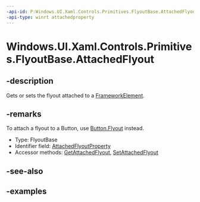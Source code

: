 ```yaml
---
-api-id: P:Windows.UI.Xaml.Controls.Primitives.FlyoutBase.AttachedFlyout
-api-type: winrt attachedproperty
---
```


# Windows.UI.Xaml.Controls.Primitives.FlyoutBase.AttachedFlyout

<!--
see GetAttachedFlyout, and SetAttachedFlyout
-->

## -description

Gets or sets the flyout attached to a [FrameworkElement](../windows.ui.xaml/frameworkelement.md).

## -remarks

To attach a flyout to a Button, use [Button.Flyout](../windows.ui.xaml.controls/button_flyout.md) instead.

<ul><li>Type: FlyoutBase</li><li>Identifier field: <a href="/uwp/api/windows.ui.xaml.controls.primitives.flyoutbase.attachedflyoutproperty">AttachedFlyoutProperty</a></li><li>Accessor methods: <a href="/uwp/api/windows.ui.xaml.controls.primitives.flyoutbase.getattachedflyout">GetAttachedFlyout</a>, <a href="/uwp/api/windows.ui.xaml.controls.primitives.flyoutbase.setattachedflyout">SetAttachedFlyout</a></li></ul>

## -see-also

## -examples
